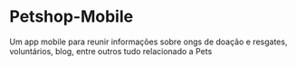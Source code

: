 # Petshop-Mobile
Um app mobile para reunir informações sobre ongs de doação e resgates, voluntários, blog, entre outros tudo relacionado a Pets
